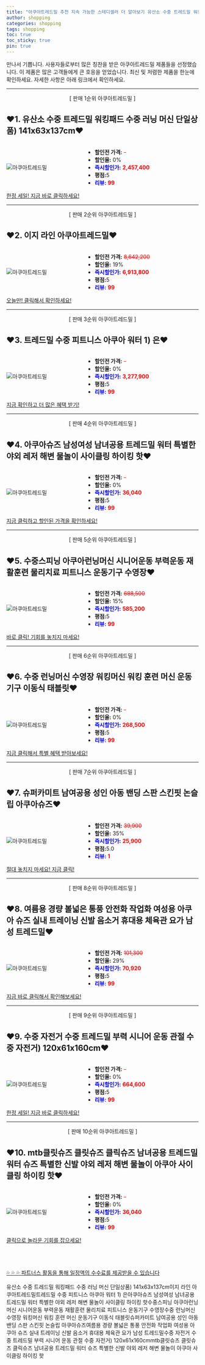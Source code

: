 ```yaml
---
title: "아쿠아트레드밀 추천 지속 가능한 스테디셀러 더 알아보기 유산소 수중 트레드밀 워킹패드 수중"
author: shopping
categories: shopping
tags: shopping
toc: true
toc_sticky: true
pin: true
---
```

만나서 기쁩니다. 사용자들로부터 많은 칭찬을 받은 아쿠아트레드밀 제품들을 선정했습니다. 이 제품은 많은 고객들에게 큰 호응을 얻었습니다. 최신 및 저렴한 제품을 한눈에 확인하세요. 자세한 사항은 아래 링크에서 확인하세요.

---
<p class="toplist" style="margin: 0 auto; display: block; width: fit-content;">[ 판매 1순위 아쿠아트레드밀 ]</p>

<h2><strong>❤️1. 유산소 수중 트레드밀 워킹패드 수중 러닝 머신 단일상품) 141x63x137cm❤️</strong></h2>

<div style="display: flex; align-items: center;">
    <div style="flex: 0.4;">
        <img src="https://thumbnail8.coupangcdn.com/thumbnails/remote/230x230ex/image/vendor_inventory/da21/6c7de247c9541a01750bdc528859640d4f876a9162f7a64c30f7423b0420.jpg" alt="아쿠아트레드밀" style="max-width: 100%;">
    </div>
    <div style="flex: 0.6; margin-left: 10px;">
        <ul>
            <li><strong>할인전 가격:</strong> <del style="color: red;">-</del></li>
            <li><strong>할인율:</strong> 0%</li>
            <li><span style='color:blue'><strong>즉시할인가:</strong></span> <span style='color:red'><strong>2,457,400</strong></span></li>
            <li><strong>평점:</strong>5</li>
            <li><span style='color:blue'><strong>리뷰:</strong></span> <span style='color:red'><strong>99</strong></span></li>
        </ul>
    </div>
</div>
<div class="center">
    <a href="https://selin100587001.github.io?lptag=AF9450613&subid=githubio&pageKey=8102666879&traceid=V0-153&itemId=22922750261&vendorItemId=89957140790" class="myButton">
        한정 세일! 지금 바로 클릭하세요!
    </a>
</div>


---
<p class="toplist" style="margin: 0 auto; display: block; width: fit-content;">[ 판매 2순위 아쿠아트레드밀 ]</p>

<h2><strong>❤️2. 이지 라인 아쿠아트레드밀❤️</strong></h2>

<div style="display: flex; align-items: center;">
    <div style="flex: 0.4;">
        <img src="https://thumbnail6.coupangcdn.com/thumbnails/remote/230x230ex/image/vendor_inventory/4051/4f4bc5f71894f47fe77658be2d9d7512cdcf021f799d04ea7a6e18d68c4b.jpg" alt="아쿠아트레드밀" style="max-width: 100%;">
    </div>
    <div style="flex: 0.6; margin-left: 10px;">
        <ul>
            <li><strong>할인전 가격:</strong> <del style="color: red;">8,642,200</del></li>
            <li><strong>할인율:</strong> 19%</li>
            <li><span style='color:blue'><strong>즉시할인가:</strong></span> <span style='color:red'><strong>6,913,800</strong></span></li>
            <li><strong>평점:</strong>5</li>
            <li><span style='color:blue'><strong>리뷰:</strong></span> <span style='color:red'><strong>99</strong></span></li>
        </ul>
    </div>
</div>
<div class="center">
    <a href="https://selin100587001.github.io?lptag=AF9450613&subid=githubio&pageKey=8236118583&traceid=V0-153&itemId=23707268489&vendorItemId=90732249432" class="myButton">
        오늘만! 클릭해서 확인하세요!
    </a>
</div>


---
<p class="toplist" style="margin: 0 auto; display: block; width: fit-content;">[ 판매 3순위 아쿠아트레드밀 ]</p>

<h2><strong>❤️3. 트레드밀 수중 피트니스 아쿠아 워터 1) 은❤️</strong></h2>

<div style="display: flex; align-items: center;">
    <div style="flex: 0.4;">
        <img src="https://thumbnail6.coupangcdn.com/thumbnails/remote/230x230ex/image/vendor_inventory/f40a/70a8c9d5512a532f971b5cf474905065f2e1f445cddac1cd54c7b778a3bc.jpg" alt="아쿠아트레드밀" style="max-width: 100%;">
    </div>
    <div style="flex: 0.6; margin-left: 10px;">
        <ul>
            <li><strong>할인전 가격:</strong> <del style="color: red;">-</del></li>
            <li><strong>할인율:</strong> 0%</li>
            <li><span style='color:blue'><strong>즉시할인가:</strong></span> <span style='color:red'><strong>3,277,900</strong></span></li>
            <li><strong>평점:</strong>5</li>
            <li><span style='color:blue'><strong>리뷰:</strong></span> <span style='color:red'><strong>99</strong></span></li>
        </ul>
    </div>
</div>
<div class="center">
    <a href="https://selin100587001.github.io?lptag=AF9450613&subid=githubio&pageKey=8102399526&traceid=V0-153&itemId=22920970861&vendorItemId=89955365659" class="myButton">
        지금 확인하고 더 많은 혜택 받기!
    </a>
</div>


---
<p class="toplist" style="margin: 0 auto; display: block; width: fit-content;">[ 판매 4순위 아쿠아트레드밀 ]</p>

<h2><strong>❤️4. 아쿠아슈즈 남성여성 남녀공용 트레드밀 워터 특별한 야외 레저 해변 물놀이 사이클링 하이킹 핫❤️</strong></h2>

<div style="display: flex; align-items: center;">
    <div style="flex: 0.4;">
        <img src="https://thumbnail6.coupangcdn.com/thumbnails/remote/230x230ex/image/vendor_inventory/9501/23ab57cc2429e3348b8c34db95e03cc704a7472545db45164d5804d0ae10.jpg" alt="아쿠아트레드밀" style="max-width: 100%;">
    </div>
    <div style="flex: 0.6; margin-left: 10px;">
        <ul>
            <li><strong>할인전 가격:</strong> <del style="color: red;">-</del></li>
            <li><strong>할인율:</strong> 0%</li>
            <li><span style='color:blue'><strong>즉시할인가:</strong></span> <span style='color:red'><strong>36,040</strong></span></li>
            <li><strong>평점:</strong>5</li>
            <li><span style='color:blue'><strong>리뷰:</strong></span> <span style='color:red'><strong>99</strong></span></li>
        </ul>
    </div>
</div>
<div class="center">
    <a href="https://selin100587001.github.io?lptag=AF9450613&subid=githubio&pageKey=7259702146&traceid=V0-153&itemId=18488278850&vendorItemId=86029059818" class="myButton">
        지금 클릭하고 할인된 가격을 확인하세요!
    </a>
</div>


---
<p class="toplist" style="margin: 0 auto; display: block; width: fit-content;">[ 판매 5순위 아쿠아트레드밀 ]</p>

<h2><strong>❤️5. 수중스피닝 아쿠아런닝머신 시니어운동 부력운동 재활훈련 물리치료 피트니스 운동기구 수영장❤️</strong></h2>

<div style="display: flex; align-items: center;">
    <div style="flex: 0.4;">
        <img src="https://thumbnail6.coupangcdn.com/thumbnails/remote/230x230ex/image/vendor_inventory/c1ba/e91c0827ab3e6dc5ff069f1a47817d41e2e24ad8074c4aef352081a3594d.jpg" alt="아쿠아트레드밀" style="max-width: 100%;">
    </div>
    <div style="flex: 0.6; margin-left: 10px;">
        <ul>
            <li><strong>할인전 가격:</strong> <del style="color: red;">688,500</del></li>
            <li><strong>할인율:</strong> 15%</li>
            <li><span style='color:blue'><strong>즉시할인가:</strong></span> <span style='color:red'><strong>585,200</strong></span></li>
            <li><strong>평점:</strong>5</li>
            <li><span style='color:blue'><strong>리뷰:</strong></span> <span style='color:red'><strong>99</strong></span></li>
        </ul>
    </div>
</div>
<div class="center">
    <a href="https://selin100587001.github.io?lptag=AF9450613&subid=githubio&pageKey=7986932496&traceid=V0-153&itemId=22187714712&vendorItemId=89233965315" class="myButton">
        바로 클릭! 기회를 놓치지 마세요!
    </a>
</div>


---
<p class="toplist" style="margin: 0 auto; display: block; width: fit-content;">[ 판매 6순위 아쿠아트레드밀 ]</p>

<h2><strong>❤️6. 수중 런닝머신 수영장 워킹머신 워킹 훈련 머신 운동기구 이동식 태블릿❤️</strong></h2>

<div style="display: flex; align-items: center;">
    <div style="flex: 0.4;">
        <img src="https://thumbnail9.coupangcdn.com/thumbnails/remote/230x230ex/image/vendor_inventory/2450/3327688eced86ae6ad1d7a40028a2377830159d013ce3722f62a26539110.jpg" alt="아쿠아트레드밀" style="max-width: 100%;">
    </div>
    <div style="flex: 0.6; margin-left: 10px;">
        <ul>
            <li><strong>할인전 가격:</strong> <del style="color: red;">-</del></li>
            <li><strong>할인율:</strong> 0%</li>
            <li><span style='color:blue'><strong>즉시할인가:</strong></span> <span style='color:red'><strong>268,500</strong></span></li>
            <li><strong>평점:</strong>5</li>
            <li><span style='color:blue'><strong>리뷰:</strong></span> <span style='color:red'><strong>99</strong></span></li>
        </ul>
    </div>
</div>
<div class="center">
    <a href="https://selin100587001.github.io?lptag=AF9450613&subid=githubio&pageKey=7994919139&traceid=V0-153&itemId=22233990221&vendorItemId=90464961995" class="myButton">
        지금 클릭해서 특별 혜택 받아보세요!
    </a>
</div>


---
<p class="toplist" style="margin: 0 auto; display: block; width: fit-content;">[ 판매 7순위 아쿠아트레드밀 ]</p>

<h2><strong>❤️7. 슈퍼카미트 남여공용 성인 아동 밴딩 스판 스킨핏 논슬립 아쿠아슈즈❤️</strong></h2>

<div style="display: flex; align-items: center;">
    <div style="flex: 0.4;">
        <img src="https://thumbnail10.coupangcdn.com/thumbnails/remote/230x230ex/image/vendor_inventory/ede0/b26d0ce7a5f72d95f29f60dbedc49e0e9ff2e9fb9a67fc3eb775513f42a3.jpg" alt="아쿠아트레드밀" style="max-width: 100%;">
    </div>
    <div style="flex: 0.6; margin-left: 10px;">
        <ul>
            <li><strong>할인전 가격:</strong> <del style="color: red;">39,900</del></li>
            <li><strong>할인율:</strong> 35%</li>
            <li><span style='color:blue'><strong>즉시할인가:</strong></span> <span style='color:red'><strong>25,900</strong></span></li>
            <li><strong>평점:</strong>5.0</li>
            <li><span style='color:blue'><strong>리뷰:</strong></span> <span style='color:red'><strong>1</strong></span></li>
        </ul>
    </div>
</div>
<div class="center">
    <a href="https://selin100587001.github.io?lptag=AF9450613&subid=githubio&pageKey=8083691033&traceid=V0-153&itemId=22802483561&vendorItemId=89837378397" class="myButton">
        절대 놓치지 마세요! 지금 클릭!
    </a>
</div>


---
<p class="toplist" style="margin: 0 auto; display: block; width: fit-content;">[ 판매 8순위 아쿠아트레드밀 ]</p>

<h2><strong>❤️8. 여름용 경량 볼넓은 통풍 안전화 작업화 여성용 아쿠아 슈즈 실내 트레이닝 신발 음소거 휴대용 체육관 요가 남성 트레드밀❤️</strong></h2>

<div style="display: flex; align-items: center;">
    <div style="flex: 0.4;">
        <img src="https://thumbnail9.coupangcdn.com/thumbnails/remote/230x230ex/image/vendor_inventory/83f1/782be69b01806af0d0a31061fecb532bc7ed1d70319c863a3c284a7afde4.jpg" alt="아쿠아트레드밀" style="max-width: 100%;">
    </div>
    <div style="flex: 0.6; margin-left: 10px;">
        <ul>
            <li><strong>할인전 가격:</strong> <del style="color: red;">101,300</del></li>
            <li><strong>할인율:</strong> 29%</li>
            <li><span style='color:blue'><strong>즉시할인가:</strong></span> <span style='color:red'><strong>70,920</strong></span></li>
            <li><strong>평점:</strong>5</li>
            <li><span style='color:blue'><strong>리뷰:</strong></span> <span style='color:red'><strong>99</strong></span></li>
        </ul>
    </div>
</div>
<div class="center">
    <a href="https://selin100587001.github.io?lptag=AF9450613&subid=githubio&pageKey=7428736306&traceid=V0-153&itemId=19289198046&vendorItemId=86403983560" class="myButton">
        지금 바로 클릭해서 확인해보세요!
    </a>
</div>


---
<p class="toplist" style="margin: 0 auto; display: block; width: fit-content;">[ 판매 9순위 아쿠아트레드밀 ]</p>

<h2><strong>❤️9. 수중 자전거 수중 트레드밀 부력 시니어 운동 관절 수중 자전거) 120x61x160cm❤️</strong></h2>

<div style="display: flex; align-items: center;">
    <div style="flex: 0.4;">
        <img src="https://thumbnail9.coupangcdn.com/thumbnails/remote/230x230ex/image/vendor_inventory/2d87/d0637cc1c9928c5c6439ce99d82d36f8a84a718f0927c873ade23a19b3c4.jpg" alt="아쿠아트레드밀" style="max-width: 100%;">
    </div>
    <div style="flex: 0.6; margin-left: 10px;">
        <ul>
            <li><strong>할인전 가격:</strong> <del style="color: red;">-</del></li>
            <li><strong>할인율:</strong> 0%</li>
            <li><span style='color:blue'><strong>즉시할인가:</strong></span> <span style='color:red'><strong>664,600</strong></span></li>
            <li><strong>평점:</strong>5</li>
            <li><span style='color:blue'><strong>리뷰:</strong></span> <span style='color:red'><strong>99</strong></span></li>
        </ul>
    </div>
</div>
<div class="center">
    <a href="https://selin100587001.github.io?lptag=AF9450613&subid=githubio&pageKey=8102667057&traceid=V0-153&itemId=22922751306&vendorItemId=89957141801" class="myButton">
        한정 세일! 지금 바로 클릭하세요!
    </a>
</div>


---
<p class="toplist" style="margin: 0 auto; display: block; width: fit-content;">[ 판매 10순위 아쿠아트레드밀 ]</p>

<h2><strong>❤️10. mtb클릿슈즈 클릿슈즈 클릭슈즈 남녀공용 트레드밀 워터 슈즈 특별한 신발 야외 레저 해변 물놀이 아쿠아 사이클링 하이킹 핫❤️</strong></h2>

<div style="display: flex; align-items: center;">
    <div style="flex: 0.4;">
        <img src="https://thumbnail6.coupangcdn.com/thumbnails/remote/230x230ex/image/vendor_inventory/3cb2/ced37430c9423ea9431f9c11cb42a89cef94918aaf9075fa7c384d04a07f.jpg" alt="아쿠아트레드밀" style="max-width: 100%;">
    </div>
    <div style="flex: 0.6; margin-left: 10px;">
        <ul>
            <li><strong>할인전 가격:</strong> <del style="color: red;">-</del></li>
            <li><strong>할인율:</strong> 0%</li>
            <li><span style='color:blue'><strong>즉시할인가:</strong></span> <span style='color:red'><strong>36,040</strong></span></li>
            <li><strong>평점:</strong>5</li>
            <li><span style='color:blue'><strong>리뷰:</strong></span> <span style='color:red'><strong>99</strong></span></li>
        </ul>
    </div>
</div>
<div class="center">
    <a href="https://selin100587001.github.io?lptag=AF9450613&subid=githubio&pageKey=7266479939&traceid=V0-153&itemId=18521147271&vendorItemId=86029059815" class="myButton">
        클릭으로 놀라운 기회를 잡으세요!
    </a>
</div>

<br><br><br>[💦 💦 💦 파트너스 활동을 통해 일정액의 수수료를 제공받을 수 있습니다](https://link.coupang.com/a/bcpT2c)<br><br>유산소 수중 트레드밀 워킹패드 수중 러닝 머신 단일상품) 141x63x137cm이지 라인 아쿠아트레드밀트레드밀 수중 피트니스 아쿠아 워터 1) 은아쿠아슈즈 남성여성 남녀공용 트레드밀 워터 특별한 야외 레저 해변 물놀이 사이클링 하이킹 핫수중스피닝 아쿠아런닝머신 시니어운동 부력운동 재활훈련 물리치료 피트니스 운동기구 수영장수중 런닝머신 수영장 워킹머신 워킹 훈련 머신 운동기구 이동식 태블릿슈퍼카미트 남여공용 성인 아동 밴딩 스판 스킨핏 논슬립 아쿠아슈즈여름용 경량 볼넓은 통풍 안전화 작업화 여성용 아쿠아 슈즈 실내 트레이닝 신발 음소거 휴대용 체육관 요가 남성 트레드밀수중 자전거 수중 트레드밀 부력 시니어 운동 관절 수중 자전거) 120x61x160cmmtb클릿슈즈 클릿슈즈 클릭슈즈 남녀공용 트레드밀 워터 슈즈 특별한 신발 야외 레저 해변 물놀이 아쿠아 사이클링 하이킹 핫